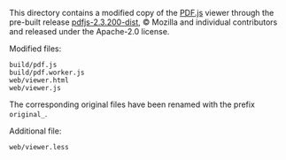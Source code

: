 This directory contains a modified copy of the [PDF.js](https://github.com/mozilla/pdf.js) viewer through the pre-built release [pdfjs-2.3.200-dist](https://github.com/mozilla/pdfjs-dist/releases/tag/v2.3.200), © Mozilla and individual contributors and released under the Apache-2.0 license.

Modified files:

    build/pdf.js 
    build/pdf.worker.js
    web/viewer.html
    web/viewer.js
    
The corresponding original files have been renamed with the prefix `original_`.

Additional file:

    web/viewer.less
